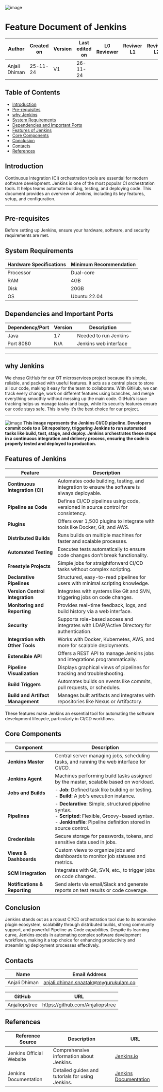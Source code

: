 ![image](https://github.com/user-attachments/assets/2c25eb7a-e64c-4949-a83a-67b2508fe521)

# Feature Document of Jenkins

| **Author** | **Created on** | **Version** | **Last edited on** | **L0 Reviewer** |**Reviwer L1** |**Reviwer L2** |
|------------|----------------|-------------------|---------------------|----------|---------------|---------------|
| Anjali Dhiman  | 25-11-24      | V1  | 26-11-24           |  | | |

## Table of Contents
- [Introduction](#introduction)
- [Pre-requisites](#pre-requisites)
- [why Jenkins](#why-jenkins)
- [System Requirements](#system-requirements)
- [Dependencies and Important Ports](#dependencies-and-important-ports)
- [Features of Jenkins](#features-of-jenkins)
- [Core Components](#core-components)
- [Conclusion](#conclusion)
- [Contacts](#contacts)
- [References](#references)

## Introduction
Continuous Integration (CI) orchestration tools are essential for modern software development. Jenkins is one of the most popular CI orchestration tools. It helps teams automate building, testing, and deploying code. This document provides an overview of Jenkins, including its key features, setup, and configuration.

---
## Pre-requisites
Before setting up Jenkins, ensure your hardware, software, and security requirements are met.

## System Requirements
| Hardware Specifications | Minimum Recommendation |
|-------------------------|------------------------|
| Processor               | Dual-core              |
| RAM                     | 4GB                    |
| Disk                    | 20GB                   |
| OS                      | Ubuntu 22.04           |

## Dependencies and Important Ports
| Dependency/Port | Version | Description           |
|-----------------|---------|-----------------------|
| Java            | 17     | Needed to run Jenkins |
| Port 8080       | N/A     | Jenkins web interface |

---
## why Jenkins
We chose GitHub for our OT microservices project because it’s simple, reliable, and packed with useful features. It acts as a central place to store all our code, making it easy for the team to collaborate. With GitHub, we can track every change, work on different features using branches, and merge everything smoothly without messing up the main code. GitHub’s issue tracking helps us manage tasks and bugs, while its security features ensure our code stays safe. This is why it’s the best choice for our project.

---


![image](https://github.com/user-attachments/assets/0dea6b5f-3b24-47eb-b0be-d64902221f88)
**This image represents the Jenkins CI/CD pipeline. Developers commit code to a Git repository, triggering Jenkins to run automated tasks like build, test, stage, and deploy. Jenkins orchestrates these steps in a continuous integration and delivery process, ensuring the code is properly tested and deployed to production.**

## Features of Jenkins

| **Feature**                | **Description**                                                                                           |
|----------------------------|-----------------------------------------------------------------------------------------------------------|
| **Continuous Integration (CI)** | Automates code building, testing, and integration to ensure the software is always deployable. |
| **Pipeline as Code**        | Defines CI/CD pipelines using code, versioned in source control for consistency. |
| **Plugins**                 | Offers over 1,500 plugins to integrate with tools like Docker, Git, and AWS. |
| **Distributed Builds**      | Runs builds on multiple machines for faster and scalable processes. |
| **Automated Testing**       | Executes tests automatically to ensure code changes don’t break functionality. |
| **Freestyle Projects**      | Simple jobs for straightforward CI/CD tasks without complex scripting. |
| **Declarative Pipelines**   | Structured, easy-to-read pipelines for users with minimal scripting knowledge. |
| **Version Control Integration** | Integrates with systems like Git and SVN, triggering jobs on code changes. |
| **Monitoring and Reporting** | Provides real-time feedback, logs, and build history via a web interface. |
| **Security**                | Supports role-based access and integrates with LDAP/Active Directory for authentication. |
| **Integration with Other Tools** | Works with Docker, Kubernetes, AWS, and more for scalable deployments. |
| **Extensible API**          | Offers a REST API to manage Jenkins jobs and integrations programmatically. |
| **Pipeline Visualization**  | Displays graphical views of pipelines for tracking and troubleshooting. |
| **Build Triggers**          | Automates builds on events like commits, pull requests, or schedules. |
| **Build and Artifact Management** | Manages built artifacts and integrates with repositories like Nexus or Artifactory. |

These features make Jenkins an essential tool for automating the software development lifecycle, particularly in CI/CD workflows.



## Core Components

| **Component**           | **Description**                                                                                 |
|--------------------------|-------------------------------------------------------------------------------------------------|
| **Jenkins Master**       | Central server managing jobs, scheduling tasks, and running the web interface for CI/CD.       |
| **Jenkins Agent**        | Machines performing build tasks assigned by the master, scalable based on workload.            |
| **Jobs and Builds**      | - **Job**: Defined task like building or testing. <br> - **Build**: A job's execution instance. |
| **Pipelines**            | - **Declarative**: Simple, structured pipeline syntax. <br> - **Scripted**: Flexible, Groovy-based syntax. <br> - **Jenkinsfile**: Pipeline definition stored in source control. |
| **Credentials**          | Secure storage for passwords, tokens, and sensitive data used in jobs.                        |
| **Views & Dashboards**   | Custom views to organize jobs and dashboards to monitor job statuses and metrics.              |
| **SCM Integration**      | Integrates with Git, SVN, etc., to trigger jobs on code changes.                               |
| **Notifications & Reporting** | Send alerts via email/Slack and generate reports on test results or code coverage.        |


## Conclusion
Jenkins stands out as a robust CI/CD orchestration tool due to its extensive plugin ecosystem, scalability through distributed builds, strong community support, and powerful Pipeline as Code capabilities. Despite its learning curve, Jenkins excels in automating complex software development workflows, making it a top choice for enhancing productivity and streamlining deployment processes effectively.



## Contacts

| Name| Email Address      |
|-----|--------------------------|
| Anjali Dhiman | anjali.dhiman.snaatak@mygurukulam.co |

| GitHub | URL |
|----------|---------|
|  Anjaliopstree  |  https://github.com/Anjaliopstree  |

## References
| Reference Source          | Description                                      | URL                                          |
|---------------------------|--------------------------------------------------|----------------------------------------------|
| Jenkins Official Website  | Comprehensive information about Jenkins.         | [Jenkins.io](https://jenkins.io)             |
| Jenkins Documentation     | Detailed guides and tutorials for using Jenkins. | [Jenkins Documentation](https://jenkins.io/doc/) |
